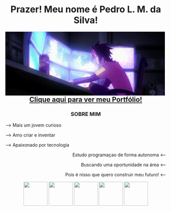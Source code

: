 <div align="center">
        <h1>Prazer! Meu nome é Pedro L. M. da Silva!</h1>
        
</div>

<img align="left" vertical-align="middle" src="images/gif-pc.gif" alt="">
<h2 align="center"><a href="http://jip8.github.io" target="_blank" rel="external">Clique aqui para ver meu Portfólio!</a></h2>
<h3 align="center">SOBRE MIM</h3>
<div align="left">
        <p>--> Mais um jovem curioso</p>
        <p>--> Amo criar e inventar</p>
        <p>--> Apaixonado por tecnologia</p>
</div>
<div align="right">
        <p>Estudo programaçao de forma autonoma <--</p>
        <p>Buscando uma oportunidade na área <--</p>
        <p>Pois é nisso que quero construir meu futuro! <--</p>
</div>

<div align="center">
    <abbr title="HTML"><img style="width: 75px; height: 75px;" src="https://cdn.jsdelivr.net/gh/devicons/devicon/icons/html5/html5-original-wordmark.svg" /></abbr>
    <abbr title="CSS"><img style="width: 75px; height: 75px;" src="https://cdn.jsdelivr.net/gh/devicons/devicon/icons/css3/css3-original-wordmark.svg" /></abbr>
    <abbr title="JavaScript"><img style="width: 75px; height: 75px;"  src="https://cdn.jsdelivr.net/gh/devicons/devicon/icons/javascript/javascript-original.svg" /></abbr>
    <abbr title="Python"><img style="width: 75px; height: 75px;" src="https://cdn.jsdelivr.net/gh/devicons/devicon/icons/python/python-original.svg" /></abbr>
    <abbr title="C"><img style="width: 75px; height: 75px;" src="https://cdn.jsdelivr.net/gh/devicons/devicon/icons/c/c-plain.svg" /></abbr>
</div>

<!--Dev by Jip8-->
